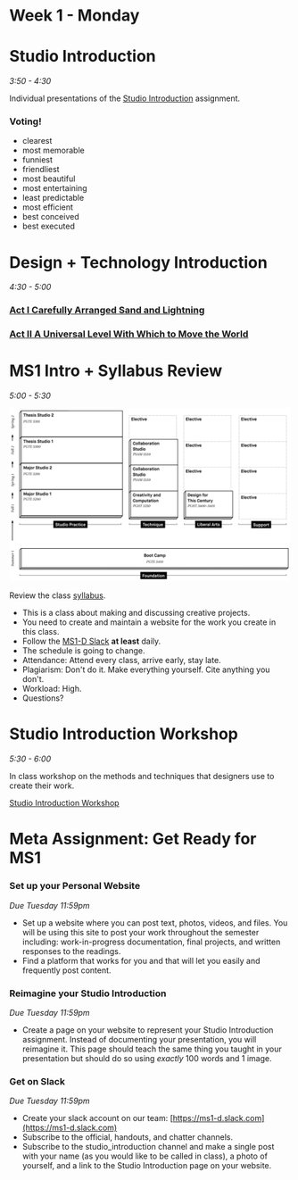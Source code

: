 # Week 1 - Monday

# Studio Introduction
*3:50 - 4:30*

Individual presentations of the [Studio Introduction](../assignment_studio_introduction) assignment.

### Voting!
- clearest
- most memorable
- funniest
- friendliest
- most beautiful
- most entertaining
- least predictable
- most efficient
- best conceived
- best executed

# Design + Technology Introduction
*4:30 - 5:00*
### [Act I Carefully Arranged Sand and Lightning](https://docs.google.com/a/newschool.edu/presentation/d/1JhBhWI8IHTgY59WDwSWg-M0PJtsKe5YRz21G61lI1E4/present?usp=sharing)
### [Act II A Universal Level With Which to Move the World](https://docs.google.com/presentation/d/1JhBhWI8IHTgY59WDwSWg-M0PJtsKe5YRz21G61lI1E4/present?slide=id.g25052fa3b5_5_8)

# MS1 Intro + Syllabus Review
*5:00 - 5:30*

![mfadt_map.png](mfadt_map.png)

Review the class [syllabus](../syllabus.html).
- This is a class about making and discussing creative projects.
- You need to create and maintain a website for the work you create in this class.
- Follow the [MS1-D Slack](ms1-d.slack.com/) **at least** daily.
- The schedule is going to change.
- Attendance: Attend every class, arrive early, stay late.
- Plagiarism: Don't do it. Make everything yourself. Cite anything you don't.
- Workload: High.
- Questions?


# Studio Introduction Workshop
*5:30 - 6:00*

In class workshop on the methods and techniques that designers use to create their work.

[Studio Introduction Workshop](../workshop_studio_introduction)


# Meta Assignment: Get Ready for MS1

### Set up your Personal Website
*Due Tuesday 11:59pm*
- Set up a website where you can post text, photos, videos, and files. You will be using this site to post your work throughout the semester including: work-in-progress documentation, final projects, and written responses to the readings.
- Find a platform that works for you and that will let you easily and frequently post content.

### Reimagine your Studio Introduction
*Due Tuesday 11:59pm*
- Create a page on your website to represent your Studio Introduction assignment. Instead of documenting your presentation, you will reimagine it. This page should teach the same thing you taught in your presentation but should do so using *exactly* 100 words and 1 image.

### Get on Slack
*Due Tuesday 11:59pm*
- Create your slack account on our team: [https://ms1-d.slack.com](https://ms1-d.slack.com)
- Subscribe to the official, handouts, and chatter channels.
- Subscribe to the studio_introduction channel and make a single post with your name (as you would like to be called in class), a photo of yourself, and a link to the Studio Introduction page on your website.
